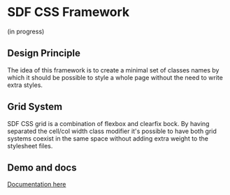 # SDF CSS Framework
(in progress)

## Design Principle
The idea of this framework is to create a minimal set of classes names by which it should be possible to style a whole page without the need to write extra styles.

## Grid System
SDF CSS grid is a combination of flexbox and clearfix bock.
By having separated the cell/col width class modifier it's possible to have both grid systems coexist in the same space without adding extra weight to the stylesheet files.


## Demo and docs
[Documentation here](https://eugenioenko.github.io/sdf-css/docs/)